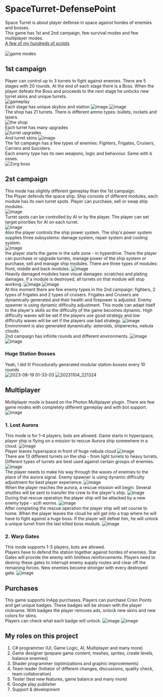# SpaceTurret-DefensePoint
Space Turret is about player defense in space against hordes of enemies and bosses.<br>
This game has 1st and 2nd campaign, few survival modes and few multiplayer modes.<br>
[A few of my hundreds of scripts](https://github.com/MajestyCorp/SpaceTurret-DefensePoint/tree/main/Scripts)<br><br>
![game modes](https://user-images.githubusercontent.com/101559700/167312887-2c20c8e4-4bb4-4a02-938e-999a880732a0.png)
<br>
## 1st campaign<br>
Player can control up to 3 turrets to fight against enemies. There are 5 stages with 20 rounds. At the end of each stage there is a Boss. When the player defeats the Boss and proceeds to the next stage he unlocks new turret skins and unique turrets.<br>
![gameplay](https://user-images.githubusercontent.com/101559700/167313113-1ecb7fc4-9b63-42b4-9907-4578ca380c3d.png)
<br>Each stage has unique skybox and station
![image](https://user-images.githubusercontent.com/101559700/167314213-78561c35-2689-4428-b29b-900f3209cbd4.png)
![image](https://user-images.githubusercontent.com/101559700/167314278-5b3905a5-ff86-4e99-9c42-45eab346fb86.png)
<br>The shop has 21 turrets. There is different ammo types: bullets, rockets and lasers.<br>
![the shop](https://user-images.githubusercontent.com/101559700/167313240-77c4e603-ac04-4a64-879c-b21d0dc8083a.png)
<br>Each turret has many upgrades<br>
![turret upgrades](https://user-images.githubusercontent.com/101559700/167313377-2ffafe5a-6ef7-44e6-bb1d-fb9abc11e3d1.png)
<br>And turret skins
![image](https://user-images.githubusercontent.com/101559700/167709506-9f83ee08-c216-41a7-9eb6-c27dffb5357a.png)
<br>
The 1st campaign has a few types of enemies: Fighters, Frigates, Cruisers, Carriers and Suiciders.<br> 
Each enemy type has its own weapons, logic and behaviour. Same with b osses.<br>
![Zorg boss](https://user-images.githubusercontent.com/101559700/167636112-cd5e17be-786c-4da5-b18f-f2dbce3d3d5b.png)

## 2st campaign<br>
This mode has slightly different gameplay than the 1st campaign. <br>
The Player defends the space ship. Ship consists of different modules, each module has its own turret spots. Player can purchase, sell or swap ship modules.<br>
![image](https://user-images.githubusercontent.com/101559700/167655957-650f3d70-35aa-4108-a02c-146320484e95.png)
<br>
Turret spots can be controlled by AI or by the player. The player can set target priorities for AI on each turret.<br>
![image](https://user-images.githubusercontent.com/101559700/167656665-91fb7906-1d64-406f-b05b-1ce84dfb0d9a.png)
<br>
Also the player controls the ship power system. The ship's power system supplies three subsystems: damage system, repair system and cooling system.<br>
![image](https://user-images.githubusercontent.com/101559700/167657344-ed9e600f-a108-4be1-a162-7d962f7e12cd.png)
<br>
the player starts the game in the safe zone - in hyperdrive. There the player can purchase or upgrade turrets, manage power of the ship system or purchase, sell and manage ship modules. There are three types of modules: front, middle and back modules.
![image](https://user-images.githubusercontent.com/101559700/167658379-156eb29d-381e-45a2-a0bf-e8ec63845e79.png)
<br>
Heavily damaged modules have visual damages: scratches and plating damages. If a module is destroyed, all turrets on that module will stop working.
![image](https://user-images.githubusercontent.com/101559700/167660311-84cf2518-2dae-4b79-918f-5e44da83580a.png)
![image](https://user-images.githubusercontent.com/101559700/167660619-dd980db8-c1bd-46ab-859b-8a7a6792b160.png)
<br>
At this moment there are few enemy types in the 2nd campaign: fighters, 2 types of frigates and 2 types of cruisers. Frigates and Cruisers are dynamically generated and their health and firepower is adjusted. Enemy spawner is using dynamic difficulty adjustment. This mode can adapt itself to the player's skills so the difficulty of the game becomes dynamic. High difficulty waves will be set if the players use good strategy and low difficulty waves will be set if the players use bad strategy.
![image](https://user-images.githubusercontent.com/101559700/167707555-9c6e6fca-026b-4762-af75-6cddf7a6e579.png)
<br>
Environment is also generated dynamically: asteroids, shipwrecks, nebula clouds.<br>
2nd campaign has infinite rounds and different environments.
![image](https://user-images.githubusercontent.com/101559700/167708640-d26dbb49-7352-4aa9-88fd-356cba810cc7.png)
![image](https://github.com/user-attachments/assets/f946a06e-24be-4875-92c1-4f9187b818e3)

### Huge Station Bosses
Yeah, I did it! Procedurally generated modular station bosses every 10 rounds<br>
![2023-08-19 01-33-03](https://github.com/user-attachments/assets/37e1dcab-55cf-44cf-8ee6-36e873cb02d6)
![20231104_221324](https://github.com/user-attachments/assets/8fc011f5-f3f6-4cbe-a43c-34bf0cc7cb11)


## Multiplayer<br>
Multiplayer mode is based on the Photon Multiplayer plugin. There are few game modes with completely different gameplay and with bot support.
![image](https://user-images.githubusercontent.com/101559700/167709991-b4617f3e-d48c-437b-9b09-5ce716baed70.png)

### 1. Lost Aurora<br>
This mode is for 1-4 players, bots are allowed. Game starts in hyperspace, player ship is flying on a mission to rescue Aurora ship somewhere in a cloud.
![image](https://user-images.githubusercontent.com/101559700/167712395-27101d8e-9b63-49f6-8219-606b69ab1a25.png)
<br>
Player leaves hyperspace in front of huge nebula cloud
![image](https://user-images.githubusercontent.com/101559700/167712547-9db9a8b6-63ec-49a8-bc64-f195977311ce.png)
<br>
There are 13 different turrets on the ship - from light turrets to heavy turrets. Different types of turrets are best used against certain groups of enemies.
![image](https://user-images.githubusercontent.com/101559700/167712930-7617ab1d-e182-422e-8b68-ccd03725a06f.png)
<br>
The player needs to make his way through the waves of enemies to the place of the aurora signal. Enemy spawner is using dynamic difficulty adjustment for best player experience.
![image](https://user-images.githubusercontent.com/101559700/167713042-a931cb98-801d-4b31-a7cc-d6e44aff41c2.png)
<br>
When the player reaches the aurora, a rescue mission will begin. Several shuttles will be sent to transfer the crew to the player's ship.
![image](https://user-images.githubusercontent.com/101559700/167713240-5fda55e7-2bc9-466e-8897-177c0eb98035.png)
<br>
During that rescue operation the player ship will be attacked by a new enemy type - scifi worms.
![image](https://user-images.githubusercontent.com/101559700/167713574-eb681b9d-fd22-452b-ab75-0acf8730aac9.png)
<br>
After completing the rescue operation the player ship will set course to home. When the player leaves the cloud he will get into a trap where he will have to fight against a huge boss. If the player will defeat him, he will unlock a unique turret from the last killed boss module.
![image](https://user-images.githubusercontent.com/101559700/167713851-3095ad6d-f6e3-4de5-93b3-3a76f58192d8.png)
<br>

### 2. Warp Gates<br>
This mode supports 1-3 players, bots are allowed.<br>
Players have to defend the station together against hordes of enemies. Star Gates will provide the enemy with limitless reinforcements. Players need to destroy these gates to interrupt enemy supply routes and clear off the remaining forces. New enemies become stronger with every destroyed gate.
![image](https://user-images.githubusercontent.com/101559700/167715220-8bade8f1-3517-4aab-b0d7-1189ea5873c2.png)

## Purchases<br>
This game supports InApp purchases. Players can purchase Crion Points and get unique badges. These badges will be shown with the player nickname. With badges the player removes ads, unlock new skins and new colors for skins.<br>
Players can check what each badge will unlock.
![image](https://user-images.githubusercontent.com/101559700/167783429-7ca19cfe-84f3-4f9e-ab28-071b0f0975aa.png)
![image](https://user-images.githubusercontent.com/101559700/167783491-06524fb6-79dd-4ad2-9ae2-acbce2720ca9.png)

## My roles on this project<br>
1. C# programmer (UI, Game Logic, AI, Multiplayer and many more)
2. Game designer (prepare game content, meshes, sprites, create levels, balance enemies)
3. Shader programmer (optimizations and graphic improvements)
4. Team leader (Initiator of different changes, discussions, quality check, team collaboration)
5. Tester (test new features, game balance and many more)
6. Google play publisher
7. Support & development
